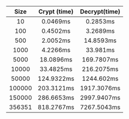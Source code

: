 |Size|Crypt (time)|Decrypt(time)|
|:-:|:-:|:-:|
|10|0.0469ms|0.2853ms|
|100|0.4502ms|3.2689ms|
|500|2.0052ms|14.8593ms|
|1000|4.2266ms|33.981ms|
|5000|18.0896ms|169.7807ms|
|10000|33.4825ms|216.2075ms|
|50000|124.9322ms|1244.602ms|
|100000|203.3121ms|1917.3076ms|
|150000|286.6653ms|2997.9407ms|
|356351|818.2767ms|7267.5043ms|
